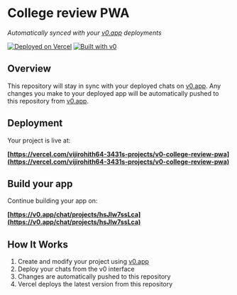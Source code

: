 # College review PWA

*Automatically synced with your [v0.app](https://v0.app) deployments*

[![Deployed on Vercel](https://img.shields.io/badge/Deployed%20on-Vercel-black?style=for-the-badge&logo=vercel)](https://vercel.com/vijirohith64-3431s-projects/v0-college-review-pwa)
[![Built with v0](https://img.shields.io/badge/Built%20with-v0.app-black?style=for-the-badge)](https://v0.app/chat/projects/hsJlw7ssLca)

## Overview

This repository will stay in sync with your deployed chats on [v0.app](https://v0.app).
Any changes you make to your deployed app will be automatically pushed to this repository from [v0.app](https://v0.app).

## Deployment

Your project is live at:

**[https://vercel.com/vijirohith64-3431s-projects/v0-college-review-pwa](https://vercel.com/vijirohith64-3431s-projects/v0-college-review-pwa)**

## Build your app

Continue building your app on:

**[https://v0.app/chat/projects/hsJlw7ssLca](https://v0.app/chat/projects/hsJlw7ssLca)**

## How It Works

1. Create and modify your project using [v0.app](https://v0.app)
2. Deploy your chats from the v0 interface
3. Changes are automatically pushed to this repository
4. Vercel deploys the latest version from this repository
